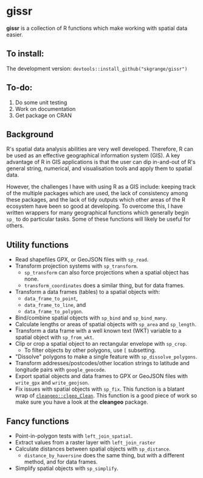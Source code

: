 # **gissr**

**gissr** is a collection of R functions which make working with spatial data easier.

## To install:

The development version: `devtools::install_github("skgrange/gissr")`

## To-do: 

  1. Do some unit testing
  2. Work on documentation
  3. Get package on CRAN

## Background

R's spatial data analysis abilities are very well developed. Therefore, R can be used as an effective geographical information system (GIS). A key advantage of R in GIS applications is that the user can dip in-and-out of R's general string, numerical, and visualisation tools and apply them to spatial data.

However, the challenges I have with using R as a GIS include: keeping track of the multiple packages which are used, the lack of consistency among these packages, and the lack of tidy outputs which other areas of the R ecosystem have been so good at developing. To overcome this, I have written wrappers for many geographical functions which generally begin `sp_` to do particular tasks. Some of these functions will likely be useful for others. 

## Utility functions

  - Read shapefiles GPX, or GeoJSON files with `sp_read`.
  - Transform projection systems with `sp_transform`.
    - `sp_transform` can also force projections when a spatial object has none.
    - `transform_coordinates` does a similar thing, but for data frames.
  - Transform a data frames (tables) to a spatial objects with:
    - `data_frame_to_point`,
    - `data_frame_to_line`, and
    - `data_frame_to_polygon`.
  - Bind/combine spatial objects with `sp_bind` and `sp_bind_many`.
  - Calculate lengths or areas of spatial objects with `sp_area` and `sp_length`.
  - Transform a data frame with a well known text (WKT) variable to a spatial object with `sp_from_wkt`.
  - Clip or crop a spatial object to an rectangular envelope with `sp_crop`. 
    - To filter objects by other polygons, use `[` subsetting. 
  - "Dissolve" polygons to make a single feature with `sp_dissolve_polygons`.
  - Transform addresses/postcodes/other location strings to latitude and longitude pairs with `google_geocode`.
  - Export spatial objects and data frames to GPX or GeoJSON files with `write_gpx` and `write_geojson`. 
  - Fix issues with spatial objects with `sp_fix`. This function is a blatant wrap of [`cleangeo::clgeo_Clean`](https://github.com/eblondel/cleangeo). This function is a good piece of work so make sure you have a look at the **cleangeo** package.
  
## Fancy functions

  - Point-in-polygon tests with `left_join_spatial`.
  - Extract values from a raster layer with `left_join_raster`
  - Calculate distances between spatial objects with `sp_distance`.
    - `distance_by_haversine` does the same thing, but with a different method, and for data frames.
  - Simplify spatial objects with `sp_simplify`.
